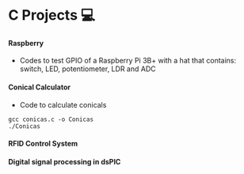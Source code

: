 # C Projects 💻

#### Raspberry 
- Codes to test GPIO of a Raspberry Pi 3B+ with a hat that contains: switch, LED, potentiometer, LDR and ADC

#### Conical Calculator
- Code to calculate conicals 
```console
gcc conicas.c -o Conicas 
./Conicas
```

#### RFID Control System

#### Digital signal processing in dsPIC
